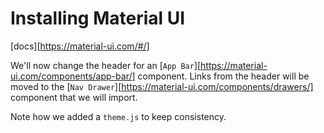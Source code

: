 # Installing Material UI

[docs][https://material-ui.com/#/]

We'll now change the header for an [`App Bar`][https://material-ui.com/components/app-bar/] component. Links from the header will be moved to the [`Nav Drawer`][https://material-ui.com/components/drawers/] component that we will import.

Note how we added a `theme.js` to keep consistency.
